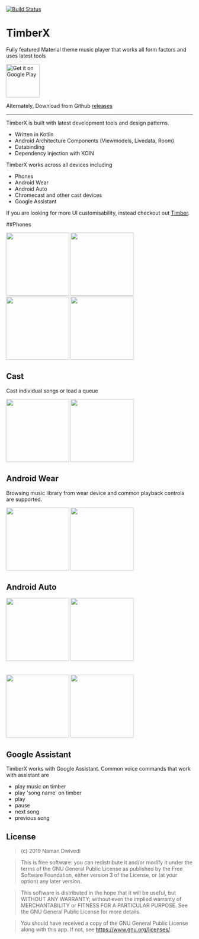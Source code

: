 [![Build Status](https://travis-ci.org/naman14/TimberX.svg?branch=master)](https://travis-ci.org/naman14/TimberX)

# TimberX
Fully featured Material theme music player that works all form factors and uses latest tools

<a href='https://play.google.com/store/apps/details?id=com.naman14.timberx&pcampaignid=MKT-Other-global-all-co-prtnr-py-PartBadge-Mar2515-1'><img alt='Get it on Google Play' src='https://play.google.com/intl/en_us/badges/images/generic/en_badge_web_generic.png' height=90px/></a>

Alternately, Download from Github [releases](https://github.com/naman14/TimberX/releases)
* * *
TimberX is built with latest development tools and design patterns.
- Written in Kotlin
- Android Architecture Components (Viewmodels, Livedata, Room)
- Databinding
- Dependency injection with KOIN

TimberX works across all devices including
- Phones
- Android Wear
- Android Auto
- Chromecast and other cast devices
- Google Assistant

If you are looking for more UI customisability, instead checkout out [Timber](https://github.com/naman14/Timber).

##Phones

<p float="left">
  <img src="https://raw.githubusercontent.com/naman14/TimberX/master/art/phone1.png" width="170" />
  <img src="https://raw.githubusercontent.com/naman14/TimberX/master/art/phone2.png" width="170" /> 
  <img src="https://raw.githubusercontent.com/naman14/TimberX/master/art/phone4.png" width="170" />
  <img src="https://raw.githubusercontent.com/naman14/TimberX/master/art/phone3.png" width="170" />
</p>

## Cast

Cast individual songs or load a queue

<p float="left">
  <img src="https://raw.githubusercontent.com/naman14/TimberX/master/art/cast1.jpg" width="170" />
  <img src="https://raw.githubusercontent.com/naman14/TimberX/master/art/cast2.jpg" width="170" /> 
</p>

## Android Wear

Browsing music library from wear device and common playback controls are supported.

<p float="left">
  <img src="https://raw.githubusercontent.com/naman14/TimberX/master/art/wear1.png" width="170" />
  <img src="https://raw.githubusercontent.com/naman14/TimberX/master/art/wear2.png" width="170" /> 
</p>

## Android Auto

<p float="left">
 
  <img src="https://raw.githubusercontent.com/naman14/TimberX/master/art/auto3.jpg" width="170" /> 
  <img src="https://raw.githubusercontent.com/naman14/TimberX/master/art/auto4.jpg" width="170" /> 
  <br>
  <br>
  <br>
   <img src="https://raw.githubusercontent.com/naman14/TimberX/master/art/auto1.png" width="170" />
  <img src="https://raw.githubusercontent.com/naman14/TimberX/master/art/auto2.png" width="170" /> 

</p>

## Google Assistant

TimberX works with Google Assistant. Common voice commands that work with assistant are 

 - play music on timber
 - play 'song name' on timber
 - play 
 - pause
 - next song
 - previous song

## License

>(c) 2019 Naman Dwivedi 

>This is free software: you can redistribute it and/or modify it under the terms of the GNU General Public License as published by the Free Software Foundation, either version 3 of the License, or (at your option) any later version. 

>This software is distributed in the hope that it will be useful, but WITHOUT ANY WARRANTY; without even the implied warranty of MERCHANTABILITY or FITNESS FOR A PARTICULAR PURPOSE. See the GNU General Public License for more details. 

>You should have received a copy of the GNU General Public License along with this app. If not, see <https://www.gnu.org/licenses/>.

